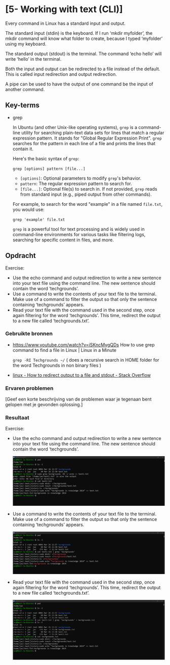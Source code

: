 # [5- Working with text (CLI)]

Every command in Linux has a standard input and output.

The standard input (stdin) is the keyboard. If I run ‘mkdir myfolder’, the mkdir command will know what folder to create, because I typed ‘myfolder’ using my keyboard.

The standard output (stdout) is the terminal. The command ‘echo hello’ will write ‘hello’ in the terminal.

Both the input and output can be redirected to a file instead of the default. This is called input redirection and output redirection.

A pipe can be used to have the output of one command be the input of another command.

## Key-terms

- grep 
  
  In Ubuntu (and other Unix-like operating systems), `grep` is a command-line utility for searching plain-text data sets for lines that match a regular expression pattern. It stands for "Global Regular Expression Print". `grep` searches for the pattern in each line of a file and prints the lines that contain it.
  
  
  
  Here's the basic syntax of `grep`:
  
  `grep [options] pattern [file...]`
  
  - `[options]`: Optional parameters to modify `grep`'s behavior.
  - `pattern`: The regular expression pattern to search for.
  - `[file...]`: Optional file(s) to search in. If not provided, `grep` reads from standard input (e.g., piped output from other commands).
  
  For example, to search for the word "example" in a file named `file.txt`, you would use:
  
  `grep 'example' file.txt`
  
  `grep` is a powerful tool for text processing and is widely used in command-line environments for various tasks like filtering logs, searching for specific content in files, and more.

## Opdracht

Exercise:

- Use the echo command and output redirection to write a new sentence into your text file using the command line. The new sentence should contain the word ‘techgrounds’.
- Use a command to write the contents of your text file to the terminal. Make use of a command to filter the output so that only the sentence containing ‘techgrounds’ appears.
- Read your text file with the command used in the second step, once again filtering for the word ‘techgrounds’. This time, redirect the output to a new file called ‘techgrounds.txt’.

### Gebruikte bronnen

- https://www.youtube.com/watch?v=iSKncMygQDs 
  How to use grep command to find a file in Linux | Linux in a Minute
  
  `grep -RI Techgrounds ~/`  ( does a recursive search in HOME folder for the word Techgrounds in non binary files )

- [linux - How to redirect output to a file and stdout - Stack Overflow](https://stackoverflow.com/questions/418896/how-to-redirect-output-to-a-file-and-stdout)

### Ervaren problemen

[Geef een korte beschrijving van de problemen waar je tegenaan bent gelopen met je gevonden oplossing.]

### Resultaat

Exercise:

- Use the echo command and output redirection to write a new sentence into your text file using the command line. The new sentence should contain the word ‘techgrounds’.
  
  ![grep2newtext.png](grep2newtext.png)

- Use a command to write the contents of your text file to the terminal. Make use of a command to filter the output so that only the sentence containing ‘techgrounds’ appears.
  
  ![grep2terminal.png](grep2terminal.png)
  
  

- Read your text file with the command used in the second step, once again filtering for the word ‘techgrounds’. This time, redirect the output to a new file called ‘techgrounds.txt’.
  
  ![grep2_techgrounds_txt.png](grep2_techgrounds_txt.png)

